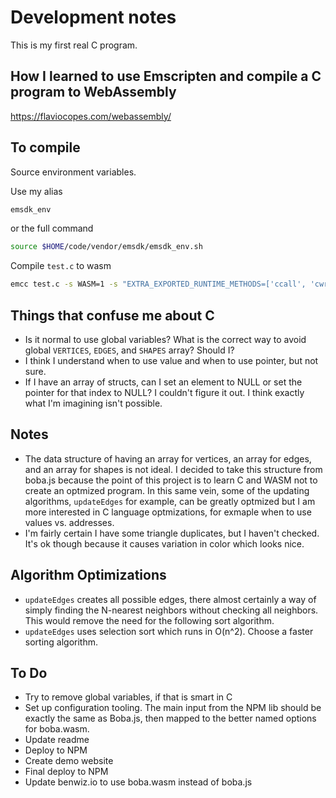 # Development notes

This is my first real C program.

## How I learned to use Emscripten and compile a C program to WebAssembly

https://flaviocopes.com/webassembly/

## To compile

Source environment variables.

Use my alias

```sh
emsdk_env
```

or the full command

```sh
source $HOME/code/vendor/emsdk/emsdk_env.sh
```

Compile `test.c` to wasm

```sh
emcc test.c -s WASM=1 -s "EXTRA_EXPORTED_RUNTIME_METHODS=['ccall', 'cwrap']"
```

## Things that confuse me about C

- Is it normal to use global variables? What is the correct way to avoid global `VERTICES`, `EDGES`, and `SHAPES` array? Should I?
- I think I understand when to use value and when to use pointer, but not sure.
- If I have an array of structs, can I set an element to NULL or set the pointer for that index to NULL? I couldn't figure it out. I think exactly what I'm imagining isn't possible.

## Notes

- The data structure of having an array for vertices, an array for edges, and an array for shapes is not ideal. I decided to take this structure from boba.js because the point of this project is to learn C and WASM not to create an optmized program. In this same vein, some of the updating algorithms, `updateEdges` for example, can be greatly optmized but I am more interested in C language optmizations, for exmaple when to use values vs. addresses.
- I'm fairly certain I have some triangle duplicates, but I haven't checked. It's ok though because it causes variation in color which looks nice.

## Algorithm Optimizations

- `updateEdges` creates all possible edges, there almost certainly a way of simply finding the N-nearest neighbors without checking all neighbors. This would remove the need for the following sort algorithm.
- `updateEdges` uses selection sort which runs in O(n^2). Choose a faster sorting algorithm.

## To Do

- Try to remove global variables, if that is smart in C
- Set up configuration tooling. The main input from the NPM lib should be exactly the same as Boba.js, then mapped to the better named options for boba.wasm.
- Update readme
- Deploy to NPM
- Create demo website
- Final deploy to NPM
- Update benwiz.io to use boba.wasm instead of boba.js
